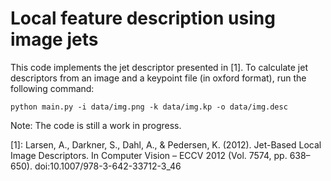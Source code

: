 # Local feature description using image jets

This code implements the jet descriptor presented in [1]. To calculate jet descriptors from an image and a keypoint file (in oxford format), run the following command:

    python main.py -i data/img.png -k data/img.kp -o data/img.desc

Note: The code is still a work in progress.


[1]: Larsen, A., Darkner, S., Dahl, A., & Pedersen, K. (2012). Jet-Based Local Image Descriptors. In Computer Vision – ECCV 2012 (Vol. 7574, pp. 638–650). doi:10.1007/978-3-642-33712-3_46

